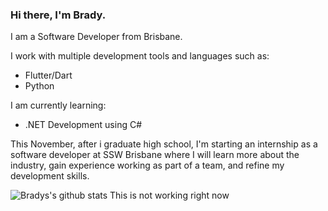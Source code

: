### Hi there, I'm Brady.

I am a Software Developer from Brisbane.

I work with multiple development tools and languages such as:
 * Flutter/Dart
 * Python

I am currently learning:
 * .NET Development using C#



This November, after i graduate high school, I'm starting an internship as a software developer at SSW Brisbane where I will learn more about the industry, gain experience working as part of a team, and refine my development skills.

<!--
**bradystroud/bradystroud** is a ✨ _special_ ✨ repository because its `README.md` (this file) appears on your GitHub profile.

Here are some ideas to get you started:

- 🔭 I’m currently working on ...
- 🌱 I’m currently learning ...
- 👯 I’m looking to collaborate on ...
- 🤔 I’m looking for help with ...
- 💬 Ask me about ...
- 📫 How to reach me: ...
- 😄 Pronouns: ...
- ⚡ Fun fact: ...
-->

![Bradys's github stats](https://github-readme-stats.vercel.app/api?username=bradystroud) This is not working right now
